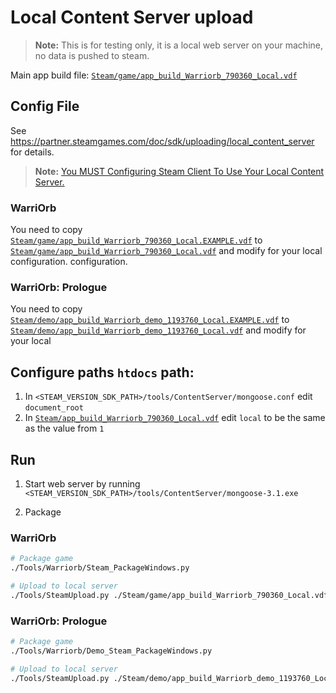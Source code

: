 # Local Content Server upload

> **Note:**
This is for testing only, it is a local web server on your machine, no data is pushed to steam.

Main app build file: [`Steam/game/app_build_Warriorb_790360_Local.vdf`](/Steam/game/app_build_Warriorb_790360_Local.vdf)


## Config File

See https://partner.steamgames.com/doc/sdk/uploading/local_content_server for details.


> **Note:**
[You MUST Configuring Steam Client To Use Your Local Content Server.](https://partner.steamgames.com/doc/sdk/uploading/local_content_server#3)


### WarriOrb

You need to copy [`Steam/game/app_build_Warriorb_790360_Local.EXAMPLE.vdf`](/Steam/game/app_build_Warriorb_790360_Local.EXAMPLE.vdf) to [`Steam/game/app_build_Warriorb_790360_Local.vdf`](/Steam/game/app_build_Warriorb_790360_Local.vdf) and modify for your local configuration.
configuration.

### WarriOrb: Prologue

You need to copy [`Steam/demo/app_build_Warriorb_demo_1193760_Local.EXAMPLE.vdf`](/Steam/demo/app_build_Warriorb_demo_1193760_Local.EXAMPLE.vdf) to [`Steam/demo/app_build_Warriorb_demo_1193760_Local.vdf`](/Steam/demo/app_build_Warriorb_demo_1193760_Local.vdf) and modify for your local


## Configure paths `htdocs` path:
1. In `<STEAM_VERSION_SDK_PATH>/tools/ContentServer/mongoose.conf` edit `document_root`
2. In [`Steam/app_build_Warriorb_790360_Local.vdf`](Steam/app_build_Warriorb_790360_Local.vdf) edit `local` to be the same as the value from `1`

## Run

1. Start web server by running `<STEAM_VERSION_SDK_PATH>/tools/ContentServer/mongoose-3.1.exe`

2. Package

### WarriOrb

```sh
# Package game
./Tools/Warriorb/Steam_PackageWindows.py

# Upload to local server
./Tools/SteamUpload.py ./Steam/game/app_build_Warriorb_790360_Local.vdf
```

### WarriOrb: Prologue
```sh
# Package game
./Tools/Warriorb/Demo_Steam_PackageWindows.py

# Upload to local server
./Tools/SteamUpload.py ./Steam/demo/app_build_Warriorb_demo_1193760_Local.vdf
```

